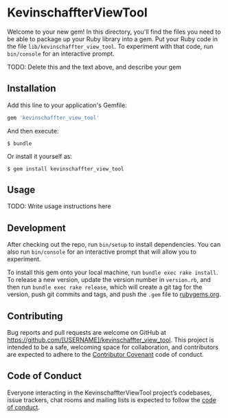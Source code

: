 # KevinschaffterViewTool

Welcome to your new gem! In this directory, you'll find the files you need to be able to package up your Ruby library into a gem. Put your Ruby code in the file `lib/kevinschaffter_view_tool`. To experiment with that code, run `bin/console` for an interactive prompt.

TODO: Delete this and the text above, and describe your gem

## Installation

Add this line to your application's Gemfile:

```ruby
gem 'kevinschaffter_view_tool'
```

And then execute:

    $ bundle

Or install it yourself as:

    $ gem install kevinschaffter_view_tool

## Usage

TODO: Write usage instructions here

## Development

After checking out the repo, run `bin/setup` to install dependencies. You can also run `bin/console` for an interactive prompt that will allow you to experiment.

To install this gem onto your local machine, run `bundle exec rake install`. To release a new version, update the version number in `version.rb`, and then run `bundle exec rake release`, which will create a git tag for the version, push git commits and tags, and push the `.gem` file to [rubygems.org](https://rubygems.org).

## Contributing

Bug reports and pull requests are welcome on GitHub at https://github.com/[USERNAME]/kevinschaffter_view_tool. This project is intended to be a safe, welcoming space for collaboration, and contributors are expected to adhere to the [Contributor Covenant](http://contributor-covenant.org) code of conduct.

## Code of Conduct

Everyone interacting in the KevinschaffterViewTool project’s codebases, issue trackers, chat rooms and mailing lists is expected to follow the [code of conduct](https://github.com/[USERNAME]/kevinschaffter_view_tool/blob/master/CODE_OF_CONDUCT.md).

